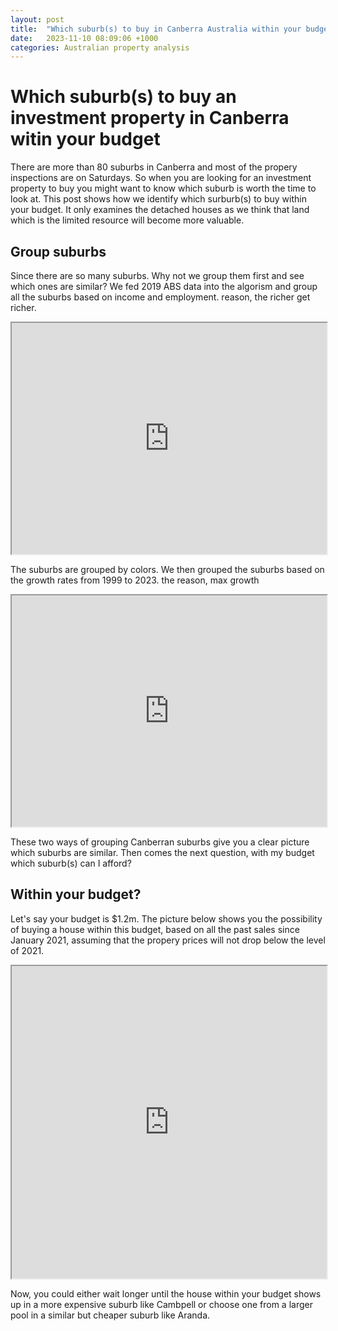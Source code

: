 ```yaml
---
layout: post
title:  "Which suburb(s) to buy in Canberra Australia within your budget"
date:   2023-11-10 08:09:06 +1000
categories: Australian property analysis
---
```

# Which suburb(s) to buy an investment property in Canberra witin your budget

There are more than 80 suburbs in Canberra and most of the propery inspections are on Saturdays. So when you are looking for an investment property to buy you might want to know which suburb is worth the time to look at. This post shows how we identify which surburb(s) to buy within your budget. It only examines the detached houses as we think that land which is the limited resource will become more valuable. 

## Group suburbs

Since there are so many suburbs. Why not we group them first and see which ones are similar? We fed 2019 ABS data into the algorism and group all the suburbs based on income and employment. reason, the richer get richer. 

<iframe src="https://nilnought.github.io/_posts/plots/clustering_incomesource_employments_2019_NC13.html" width="100%" height="370"></iframe>

The suburbs are grouped by colors.
We then grouped the suburbs based on the growth rates from 1999 to 2023. the reason, max growth

<iframe src="https://nilnought.github.io/_posts/plots/clustering_gr_NC12_FM50.html" width="100%" height="370"></iframe>


These two ways of grouping Canberran suburbs give you a clear picture which suburbs are similar. Then comes the next question, with my budget which suburb(s) can I afford?  

## Within your budget?

Let's say your budget is $1.2m. The picture below shows you the possibility of buying a house within this budget, based on all the past sales since January 2021, assuming that the propery prices will not drop below the level of 2021. 

<iframe src="https://nilnought.github.io/_posts/plots/clustering_gr_NC12_FM50.html" width="100%" height="500"></iframe>

Now, you could either wait longer until the house within your budget shows up in a more expensive suburb like Cambpell or choose one from a larger pool in a similar but cheaper suburb like Aranda. 

 